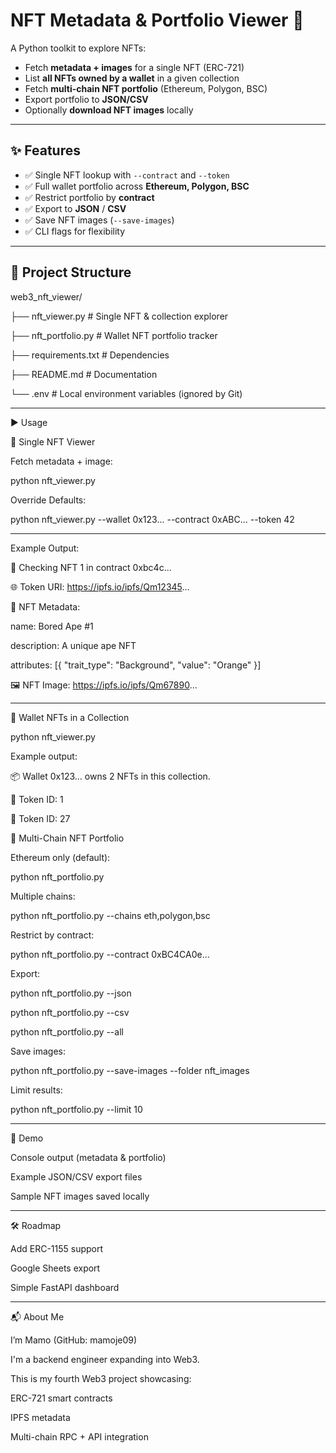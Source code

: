 # NFT Metadata & Portfolio Viewer 🎨  

A Python toolkit to explore NFTs:  
- Fetch **metadata + images** for a single NFT (ERC-721)  
- List **all NFTs owned by a wallet** in a given collection  
- Fetch **multi-chain NFT portfolio** (Ethereum, Polygon, BSC)  
- Export portfolio to **JSON/CSV**  
- Optionally **download NFT images** locally  

---

## ✨ Features
- ✅ Single NFT lookup with `--contract` and `--token`  
- ✅ Full wallet portfolio across **Ethereum, Polygon, BSC**  
- ✅ Restrict portfolio by **contract**  
- ✅ Export to **JSON** / **CSV**  
- ✅ Save NFT images (`--save-images`)  
- ✅ CLI flags for flexibility  


---

## 📂 Project Structure

web3_nft_viewer/

├── nft_viewer.py # Single NFT & collection explorer

├── nft_portfolio.py # Wallet NFT portfolio tracker

├── requirements.txt # Dependencies

├── README.md # Documentation
 
└── .env # Local environment variables (ignored by Git)

---

▶️ Usage


🔹 Single NFT Viewer

Fetch metadata + image:

python nft_viewer.py


Override Defaults:

python nft_viewer.py --wallet 0x123... --contract 0xABC... --token 42


---

Example Output:

🔎 Checking NFT 1 in contract 0xbc4c...

🌐 Token URI: https://ipfs.io/ipfs/Qm12345...


📜 NFT Metadata:

   name: Bored Ape #1
   
   description: A unique ape NFT
   
   attributes: [{ "trait_type": "Background", "value": "Orange" }]
   
   
🖼️ NFT Image: https://ipfs.io/ipfs/Qm67890...


---

🔹 Wallet NFTs in a Collection

python nft_viewer.py


Example output:

📦 Wallet 0x123... owns 2 NFTs in this collection.

🔎 Token ID: 1

🔎 Token ID: 27



🔹 Multi-Chain NFT Portfolio

Ethereum only (default):

python nft_portfolio.py


Multiple chains:

python nft_portfolio.py --chains eth,polygon,bsc


Restrict by contract:

python nft_portfolio.py --contract 0xBC4CA0e...


Export:

python nft_portfolio.py --json

python nft_portfolio.py --csv

python nft_portfolio.py --all


Save images:

python nft_portfolio.py --save-images --folder nft_images


Limit results:

python nft_portfolio.py --limit 10


---

📸 Demo


Console output (metadata & portfolio)

Example JSON/CSV export files

Sample NFT images saved locally

---

🛠 Roadmap


Add ERC-1155 support

Google Sheets export

Simple FastAPI dashboard

---

📬 About Me

I’m Mamo (GitHub: mamoje09)

I'm a backend engineer expanding into Web3.

This is my fourth Web3 project showcasing:

ERC-721 smart contracts

IPFS metadata

Multi-chain RPC + API integration
